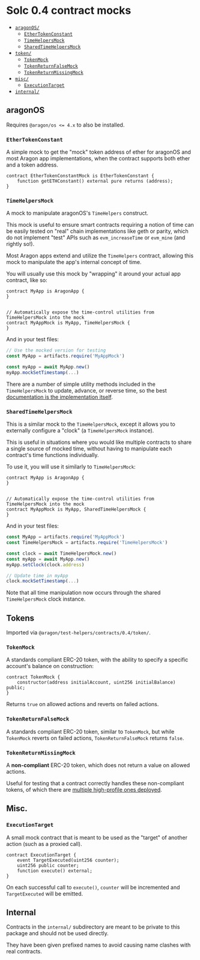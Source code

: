 # Solc 0.4 contract mocks

- [`aragonOS/`](#aragonos)
  - [`EtherTokenConstant`](#ethertokenconstant)
  - [`TimeHelpersMock`](#timehelpersmock)
  - [`SharedTimeHelpersMock`](#sharedtimehelpersmock)
- [`token/`](#tokens)
  - [`TokenMock`](#tokenmock)
  - [`TokenReturnFalseMock`](#tokenreturnfalsemock)
  - [`TokenReturnMissingMock`](#tokenreturnmissingmock)
- [`misc/`](#misc)
  - [`ExecutionTarget`](#executiontarget)
- [`internal/`](#internal)

## aragonOS

Requires `@aragon/os <= 4.x` to also be installed.

### `EtherTokenConstant`

A simple mock to get the "mock" token address of ether for aragonOS and most Aragon app implementations, when the contract supports both ether and a token address.

```solidity
contract EtherTokenConstantMock is EtherTokenConstant {
    function getETHConstant() external pure returns (address);
}
```

### `TimeHelpersMock`

A mock to manipulate aragonOS's `TimeHelpers` construct.

This mock is useful to ensure smart contracts requiring a notion of time can be easily tested on "real" chain implementations like geth or parity, which do not implement "test" APIs such as `evm_increaseTime` or `evm_mine` (and rightly so!).

Most Aragon apps extend and utilize the `TimeHelpers` contract, allowing this mock to manipulate the app's internal concept of time.

You will usually use this mock by "wrapping" it around your actual app contract, like so:

```solidity
contract MyApp is AragonApp {
}


// Automatically expose the time-control utilities from TimeHelpersMock into the mock
contract MyAppMock is MyApp, TimeHelpersMock {
}
```

And in your test files:

```js
// Use the mocked version for testing
const MyApp = artifacts.require('MyAppMock')

const myApp = await MyApp.new()
myApp.mockSetTimestamp(...)
```

There are a number of simple utility methods included in the `TimeHelpersMock` to update, advance, or reverse time, so the best [documentation is the implementation itself](./aragonOS/TimeHelpersMock.sol).

### `SharedTimeHelpersMock`

This is a similar mock to the `TimeHelpersMock`, except it allows you to externally configure a "clock" (a `TimeHelpersMock` instance).

This is useful in situations where you would like multiple contracts to share a single source of mocked time, without having to manipulate each contract's time functions individually.

To use it, you will use it similarly to `TimeHelpersMock`:

```solidity
contract MyApp is AragonApp {
}


// Automatically expose the time-control utilities from TimeHelpersMock into the mock
contract MyAppMock is MyApp, SharedTimeHelpersMock {
}
```

And in your test files:

```js
const MyApp = artifacts.require('MyAppMock')
const TimeHelpersMock = artifacts.require('TimeHelpersMock')

const clock = await TimeHelpersMock.new()
const myApp = await MyApp.new()
myApp.setClock(clock.address)

// Update time in myApp
clock.mockSetTimestamp(...)
```

Note that all time manipulation now occurs through the shared `TimeHelpersMock` clock instance.

## Tokens

Imported via `@aragon/test-helpers/contracts/0.4/token/`.

### `TokenMock`

A standards compliant ERC-20 token, with the ability to specify a specific account's balance on construction:

```solidity
contract TokenMock {
    constructor(address initialAccount, uint256 initialBalance) public;
}
```

Returns `true` on allowed actions and reverts on failed actions.

### `TokenReturnFalseMock`

A standards compliant ERC-20 token, similar to `TokenMock`, but while `TokenMock` reverts on failed actions, `TokenReturnFalseMock` returns `false`.

### `TokenReturnMissingMock`

A **non-compliant** ERC-20 token, which does not return a value on allowed actions.

Useful for testing that a contract correctly handles these non-compliant tokens, of which there are [multiple high-profile ones deployed](https://medium.com/coinmonks/missing-return-value-bug-at-least-130-tokens-affected-d67bf08521ca).

## Misc.

### `ExecutionTarget`

A small mock contract that is meant to be used as the "target" of another action (such as a proxied call).

```solidity
contract ExecutionTarget {
    event TargetExecuted(uint256 counter);
    uint256 public counter;
    function execute() external;
}
```

On each successful call to `execute()`, `counter` will be incremented and `TargetExecuted` will be emitted.

## Internal

Contracts in the `internal/` subdirectory are meant to be private to this package and should not be used directly.

They have been given prefixed names to avoid causing name clashes with real contracts.
